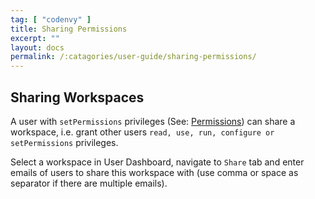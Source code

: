 ```yaml
---
tag: [ "codenvy" ]
title: Sharing Permissions
excerpt: ""
layout: docs
permalink: /:catagories/user-guide/sharing-permissions/
---
```


## Sharing Workspaces

A user with `setPermissions` privileges (See: [Permissions](../../docs/teams-and-collaboration)) can share a workspace, i.e. grant other users `read, use, run, configure or setPermissions` privileges.

Select a workspace in User Dashboard, navigate to `Share` tab and enter emails of users to share this workspace with (use comma or space as separator if there are multiple emails).
